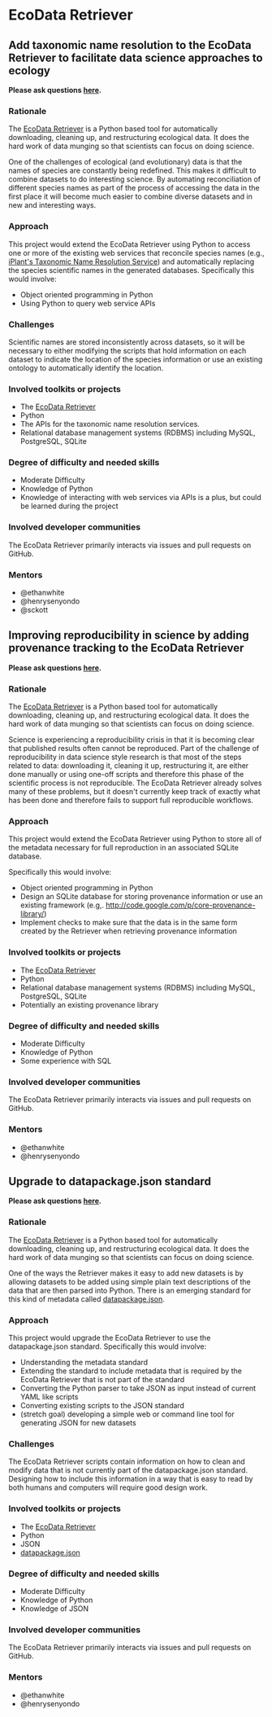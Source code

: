 # EcoData Retriever

## Add taxonomic name resolution to the EcoData Retriever to facilitate data science approaches to ecology

**Please ask questions [here](https://github.com/numfocus/gsoc/issues).**

### Rationale

The [EcoData Retriever](http://ecodataretriever.org) is a Python based tool
for automatically downloading, cleaning up,
and restructuring ecological data. It does the hard work of data munging so
that scientists can focus on doing science.

One of the challenges of ecological (and evolutionary) data is that the
names of species are constantly being
redefined. This makes it difficult to combine datasets to do interesting
science. By automating reconciliation of
different species names as part of the process of accessing the data in the
first place it will become much easier
to combine diverse datasets and in new and interesting ways.

### Approach

This project would extend the EcoData Retriever using Python to access one
or more of the existing web
services that reconcile species names
(e.g., [iPlant's Taxonomic
Name Resolution Service](http://tnrs.iplantcollaborative.org/TNRSapp.html))
and automatically replacing the species scientific names in the generated
databases. Specifically this
would involve:

* Object oriented programming in Python
* Using Python to query web service APIs

### Challenges

Scientific names are stored inconsistently across datasets, so it will be
necessary to either modifying the scripts
that hold information on each dataset to indicate the location of the
species information or use an existing ontology
to automatically identify the location.

### Involved toolkits or projects

* The [EcoData Retriever](http://ecodataretriever.org)
* Python
* The APIs for the taxonomic name resolution services.
* Relational database management systems (RDBMS) including MySQL,
PostgreSQL, SQLite

### Degree of difficulty and needed skills

* Moderate Difficulty
* Knowledge of Python
* Knowledge of interacting with web services via APIs is a plus, but could
be learned during the project

### Involved developer communities

The EcoData Retriever primarily interacts via issues and pull requests on
GitHub.

### Mentors

* @ethanwhite
* @henrysenyondo
* @sckott

## Improving reproducibility in science by adding provenance tracking to the EcoData Retriever

**Please ask questions [here](https://github.com/numfocus/gsoc/issues).**

### Rationale

The [EcoData Retriever](http://ecodataretriever.org) is a Python based tool
for automatically downloading, cleaning up,
and restructuring ecological data. It does the hard work of data munging so
that scientists can focus on doing science.

Science is experiencing a reproducibility crisis in that it is becoming
clear that published results often cannot be
reproduced. Part of the challenge of reproducibility in data science style
research is that most of the steps
related to data: downloading it, cleaning it up, restructuring it, are
either done manually or using one-off scripts
and therefore this phase of the scientific process is not reproducible. The
EcoData Retriever already solves many of
these problems, but it doesn't currently keep track of exactly what has
been done and therefore fails to support
full reproducible workflows.

### Approach

This project would extend the EcoData Retriever using Python to store all
of the metadata necessary for
full reproduction in an associated SQLite database.

Specifically this would involve:

* Object oriented programming in Python
* Design an SQLite database for storing provenance information or use an
existing framework (e.g,. http://code.google.com/p/core-provenance-library/)
* Implement checks to make sure that the data is in the same form created
by the Retriever when retrieving provenance information

### Involved toolkits or projects

* The [EcoData Retriever](http://ecodataretriever.org)
* Python
* Relational database management systems (RDBMS) including MySQL,
PostgreSQL, SQLite
* Potentially an existing provenance library

### Degree of difficulty and needed skills

* Moderate Difficulty
* Knowledge of Python
* Some experience with SQL

### Involved developer communities

The EcoData Retriever primarily interacts via issues and pull requests on
GitHub.

### Mentors
* @ethanwhite
* @henrysenyondo


## Upgrade to datapackage.json standard

**Please ask questions [here](https://github.com/numfocus/gsoc/issues).**

### Rationale

The [EcoData Retriever](http://ecodataretriever.org) is a Python based tool for
automatically downloading, cleaning up, and restructuring ecological data. It
does the hard work of data munging so that scientists can focus on doing
science.

One of the ways the Retriever makes it easy to add new datasets is by allowing
datasets to be added using simple plain text descriptions of the data that are
then parsed into Python. There is an emerging standard for this kind of metadata
called
[datapackage.json](http://dataprotocols.org/data-packages/#descriptor-datapackagejson).

### Approach

This project would upgrade the EcoData Retriever to use the datapackage.json
standard. Specifically this would involve:

* Understanding the metadata standard
* Extending the standard to include metadata that is required by the EcoData
  Retriever that is not part of the standard
* Converting the Python parser to take JSON as input instead of current YAML
  like scripts
* Converting existing scripts to the JSON standard
* (stretch goal) developing a simple web or command line tool for generating
  JSON for new datasets

### Challenges

The EcoData Retriever scripts contain information on how to clean and modify
data that is not currently part of the datapackage.json standard. Designing how
to include this information in a way that is easy to read by both humans and
computers will require good design work.

### Involved toolkits or projects

* The [EcoData Retriever](http://ecodataretriever.org)
* Python
* JSON
* [datapackage.json](http://dataprotocols.org/data-packages/#descriptor-datapackagejson)

### Degree of difficulty and needed skills

* Moderate Difficulty
* Knowledge of Python
* Knowledge of JSON

### Involved developer communities

The EcoData Retriever primarily interacts via issues and pull requests on
GitHub.

### Mentors

* @ethanwhite
* @henrysenyondo
